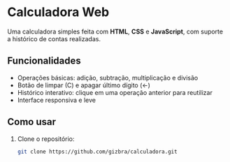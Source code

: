 # Calculadora Web

Uma calculadora simples feita com **HTML**, **CSS** e **JavaScript**, com suporte a histórico de contas realizadas.

## Funcionalidades

* Operações básicas: adição, subtração, multiplicação e divisão
* Botão de limpar (C) e apagar último dígito (←)
* Histórico interativo: clique em uma operação anterior para reutilizar
* Interface responsiva e leve

## Como usar

1. Clone o repositório:
   ```bash
   git clone https://github.com/gizbra/calculadora.git
